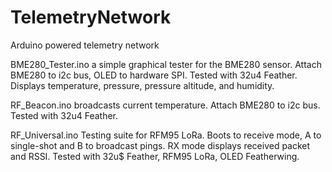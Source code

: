 # TelemetryNetwork
Arduino powered telemetry network

BME280_Tester.ino
        a simple graphical tester for the BME280 sensor. Attach BME280 to i2c bus, OLED to hardware SPI. Tested with 32u4 Feather.
        Displays temperature, pressure, pressure altitude, and humidity.
	
RF_Beacon.ino
        broadcasts current temperature. Attach BME280 to i2c bus. Tested with 32u4 Feather.
	
RF_Universal.ino
        Testing suite for RFM95 LoRa.  Boots to receive mode, A to single-shot and B to broadcast pings. 
        RX mode displays received packet and RSSI.  Tested with 32u$ Feather, RFM95 LoRa, OLED Featherwing.
